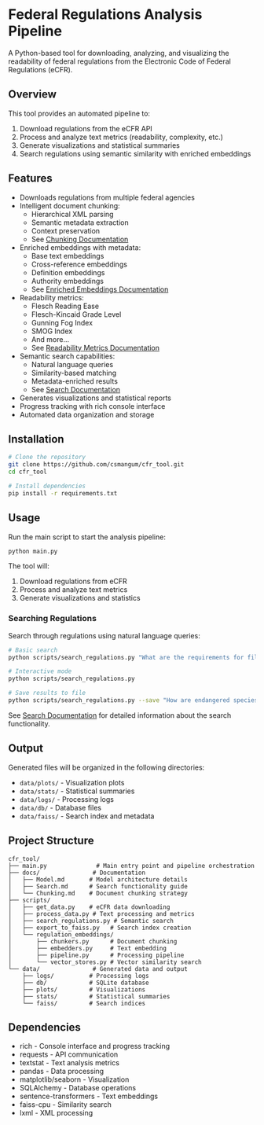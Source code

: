 # Federal Regulations Analysis Pipeline

A Python-based tool for downloading, analyzing, and visualizing the readability of federal regulations from the Electronic Code of Federal Regulations (eCFR).

## Overview

This tool provides an automated pipeline to:
1. Download regulations from the eCFR API
2. Process and analyze text metrics (readability, complexity, etc.)
3. Generate visualizations and statistical summaries
4. Search regulations using semantic similarity with enriched embeddings

## Features

- Downloads regulations from multiple federal agencies
- Intelligent document chunking:
  - Hierarchical XML parsing
  - Semantic metadata extraction
  - Context preservation
  - See [Chunking Documentation](docs/Chunking.md)
- Enriched embeddings with metadata:
  - Base text embeddings
  - Cross-reference embeddings
  - Definition embeddings
  - Authority embeddings
  - See [Enriched Embeddings Documentation](docs/EnrichedEmbeddings.md)
- Readability metrics:
  - Flesch Reading Ease
  - Flesch-Kincaid Grade Level
  - Gunning Fog Index
  - SMOG Index
  - And more...
  - See [Readability Metrics Documentation](docs/ReadabilityMetrics.md)
- Semantic search capabilities:
  - Natural language queries
  - Similarity-based matching
  - Metadata-enriched results
  - See [Search Documentation](docs/Search.md)
- Generates visualizations and statistical reports
- Progress tracking with rich console interface
- Automated data organization and storage

## Installation

```bash
# Clone the repository
git clone https://github.com/csmangum/cfr_tool.git
cd cfr_tool

# Install dependencies
pip install -r requirements.txt
```

## Usage

Run the main script to start the analysis pipeline:

```bash
python main.py
```

The tool will:
1. Download regulations from eCFR
2. Process and analyze text metrics
3. Generate visualizations and statistics

### Searching Regulations

Search through regulations using natural language queries:

```bash
# Basic search
python scripts/search_regulations.py "What are the requirements for filing a FOIA request?"

# Interactive mode
python scripts/search_regulations.py

# Save results to file
python scripts/search_regulations.py --save "How are endangered species protected?"
```

See [Search Documentation](docs/Search.md) for detailed information about the search functionality.

## Output

Generated files will be organized in the following directories:
- `data/plots/` - Visualization plots
- `data/stats/` - Statistical summaries
- `data/logs/` - Processing logs
- `data/db/` - Database files
- `data/faiss/` - Search index and metadata

## Project Structure

```
cfr_tool/
├── main.py              # Main entry point and pipeline orchestration
├── docs/               # Documentation
│   ├── Model.md       # Model architecture details
│   ├── Search.md      # Search functionality guide
│   └── Chunking.md    # Document chunking strategy
├── scripts/
│   ├── get_data.py    # eCFR data downloading
│   ├── process_data.py # Text processing and metrics
│   ├── search_regulations.py # Semantic search
│   ├── export_to_faiss.py   # Search index creation
│   └── regulation_embeddings/
│       ├── chunkers.py      # Document chunking
│       ├── embedders.py     # Text embedding
│       ├── pipeline.py      # Processing pipeline
│       └── vector_stores.py # Vector similarity search
└── data/               # Generated data and output
    ├── logs/          # Processing logs
    ├── db/            # SQLite database
    ├── plots/         # Visualizations
    ├── stats/         # Statistical summaries
    └── faiss/         # Search indices
```

## Dependencies

- rich - Console interface and progress tracking
- requests - API communication
- textstat - Text analysis metrics
- pandas - Data processing
- matplotlib/seaborn - Visualization
- SQLAlchemy - Database operations
- sentence-transformers - Text embeddings
- faiss-cpu - Similarity search
- lxml - XML processing